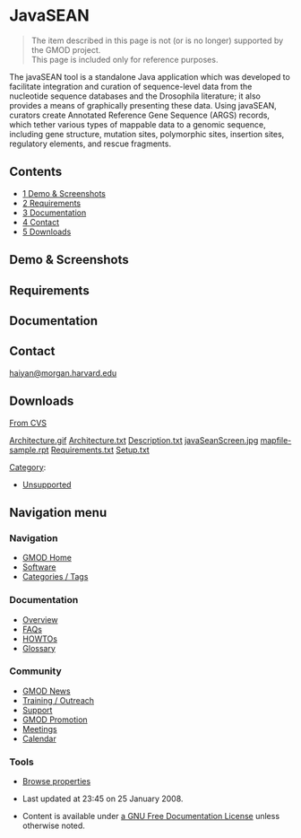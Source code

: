 



<span id="top"></span>




# <span dir="auto">JavaSEAN</span>









> The item described in this page is not (or is no longer) supported by
> the GMOD project.  
> This page is included only for reference purposes.

The javaSEAN tool is a standalone Java application which was developed
to facilitate integration and curation of sequence-level data from the
nucleotide sequence databases and the Drosophila literature; it also
provides a means of graphically presenting these data. Using javaSEAN,
curators create Annotated Reference Gene Sequence (ARGS) records, which
tether various types of mappable data to a genomic sequence, including
gene structure, mutation sites, polymorphic sites, insertion sites,
regulatory elements, and rescue fragments.

  


## Contents



- [<span class="tocnumber">1</span> <span class="toctext">Demo &
  Screenshots</span>](#Demo_.26_Screenshots)
- [<span class="tocnumber">2</span>
  <span class="toctext">Requirements</span>](#Requirements)
- [<span class="tocnumber">3</span>
  <span class="toctext">Documentation</span>](#Documentation)
- [<span class="tocnumber">4</span>
  <span class="toctext">Contact</span>](#Contact)
- [<span class="tocnumber">5</span>
  <span class="toctext">Downloads</span>](#Downloads)



## <span id="Demo_.26_Screenshots" class="mw-headline">Demo & Screenshots</span>

## <span id="Requirements" class="mw-headline">Requirements</span>

## <span id="Documentation" class="mw-headline">Documentation</span>

## <span id="Contact" class="mw-headline">Contact</span>

haiyan@morgan.harvard.edu

## <span id="Downloads" class="mw-headline">Downloads</span>

<a href="http://cvs.sourceforge.net/cgi-bin/viewcvs.cgi/gmod/javaSean/"
class="external text" rel="nofollow">From CVS</a>

  

<a href="http://www.gmod.org/files/Architecture.gif"
class="external text" rel="nofollow">Architecture.gif</a>
<a href="http://www.gmod.org/files/Architecture.txt"
class="external text" rel="nofollow">Architecture.txt</a>
<a href="http://www.gmod.org/files/Description.txt"
class="external text" rel="nofollow">Description.txt</a>
<a href="http://www.gmod.org/files/javaSeanScreen.jpg"
class="external text" rel="nofollow">javaSeanScreen.jpg</a>
<a href="http://www.gmod.org/files/mapfile-sample.rpt"
class="external text" rel="nofollow">mapfile-sample.rpt</a>
<a href="http://www.gmod.org/files/Requirements.txt"
class="external text" rel="nofollow">Requirements.txt</a>
<a href="http://www.gmod.org/files/Setup.txt" class="external text"
rel="nofollow">Setup.txt</a>




[Category](Special%3ACategories "Special%3ACategories"):

- [Unsupported](Category%3AUnsupported "Category%3AUnsupported")






## Navigation menu









### Navigation



- <span id="n-GMOD-Home">[GMOD Home](Main_Page)</span>
- <span id="n-Software">[Software](GMOD_Components)</span>
- <span id="n-Categories-.2F-Tags">[Categories /
  Tags](Categories)</span>




### Documentation



- <span id="n-Overview">[Overview](Overview)</span>
- <span id="n-FAQs">[FAQs](Category%3AFAQ)</span>
- <span id="n-HOWTOs">[HOWTOs](Category%3AHOWTO)</span>
- <span id="n-Glossary">[Glossary](Glossary)</span>




### Community



- <span id="n-GMOD-News">[GMOD News](GMOD_News)</span>
- <span id="n-Training-.2F-Outreach">[Training /
  Outreach](Training_and_Outreach)</span>
- <span id="n-Support">[Support](Support)</span>
- <span id="n-GMOD-Promotion">[GMOD Promotion](GMOD_Promotion)</span>
- <span id="n-Meetings">[Meetings](Meetings)</span>
- <span id="n-Calendar">[Calendar](Calendar)</span>




### Tools

- <span id="t-smwbrowselink"><a href="Special%253ABrowse/JavaSEAN" rel="smw-browse">Browse properties</a></span>



- <span id="footer-info-lastmod">Last updated at 23:45 on 25 January
  2008.</span>
<!-- - <span id="footer-info-viewcount">15,659 page views.</span> -->
- <span id="footer-info-copyright">Content is available under
  <a href="http://www.gnu.org/licenses/fdl-1.3.html" class="external"
  rel="nofollow">a GNU Free Documentation License</a> unless otherwise
  noted.</span>

<!-- -->



<!-- -->




